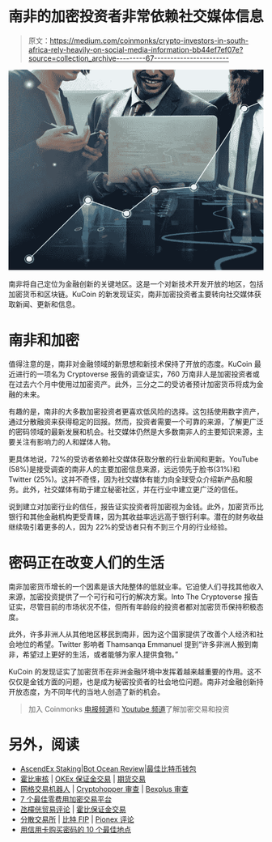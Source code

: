 # 南非的加密投资者非常依赖社交媒体信息

> 原文：<https://medium.com/coinmonks/crypto-investors-in-south-africa-rely-heavily-on-social-media-information-bb44ef7ef07e?source=collection_archive---------67----------------------->

![](img/6ae2ccf501203381cbe9d51be5395a02.png)

南非将自己定位为金融创新的关键地区。这是一个对新技术开发开放的地区，包括加密货币和区块链。KuCoin 的新发现证实，南非加密投资者主要转向社交媒体获取新闻、更新和信息。

# 南非和加密

值得注意的是，南非对金融领域的新思想和新技术保持了开放的态度。KuCoin 最近进行的一项名为 Cryptoverse 报告的调查证实，760 万南非人是加密投资者或在过去六个月中使用过加密资产。此外，三分之二的受访者预计加密货币将成为金融的未来。

有趣的是，南非的大多数加密投资者更喜欢低风险的选择。这包括使用数字资产，通过分散融资来获得稳定的回报。然而，投资者需要一个可靠的来源，了解更广泛的密码领域的最新发展和机会。社交媒体仍然是大多数南非人的主要知识来源，主要关注有影响力的人和媒体人物。

更具体地说，72%的受访者依赖社交媒体获取分散的行业新闻和更新。YouTube (58%)是接受调查的南非人的主要加密信息来源，远远领先于脸书(31%)和 Twitter (25%)。这并不奇怪，因为社交媒体有能力向全球受众介绍新产品和服务。此外，社交媒体有助于建立秘密社区，并在行业中建立更广泛的信任。

说到建立对加密行业的信任，报告证实投资者将加密视为金钱。此外，加密货币比银行和其他金融机构更受青睐，因为其收益率远远高于银行利率。潜在的财务收益继续吸引着更多的人，因为 22%的受访者只有不到三个月的行业经验。

# 密码正在改变人们的生活

南非加密货币增长的一个因素是该大陆整体的低就业率。它迫使人们寻找其他收入来源，加密投资提供了一个可行和可行的解决方案。Into The Cryptoverse 报告证实，尽管目前的市场状况不佳，但所有年龄段的投资者都对加密货币保持积极态度。

此外，许多非洲人从其他地区移民到南非，因为这个国家提供了改善个人经济和社会地位的希望。Twitter 影响者 Thamsanqa Emmanuel 提到“许多非洲人搬到南非，希望过上更好的生活，或者能够为家人提供食物。”

KuCoin 的发现证实了加密货币在非洲金融环境中发挥着越来越重要的作用。这不仅仅是金钱方面的问题，也是成为秘密投资者的社会地位问题。南非对金融创新持开放态度，为不同年代的当地人创造了新的机会。

> 加入 Coinmonks [电报频道](https://t.me/coincodecap)和 [Youtube 频道](https://www.youtube.com/c/coinmonks/videos)了解加密交易和投资

# 另外，阅读

*   [AscendEx Staking](https://coincodecap.com/ascendex-staking)|[Bot Ocean Review](https://coincodecap.com/bot-ocean-review)|[最佳比特币钱包](https://coincodecap.com/bitcoin-wallets-india)
*   [霍比审核](https://coincodecap.com/huobi-review) | [OKEx 保证金交易](https://coincodecap.com/okex-margin-trading) | [期货交易](https://coincodecap.com/futures-trading)
*   [网格交易机器人](https://coincodecap.com/grid-trading) | [Cryptohopper 审查](/coinmonks/cryptohopper-review-a388ff5bae88) | [Bexplus 审查](https://coincodecap.com/bexplus-review)
*   [7 个最佳零费用加密交易平台](https://coincodecap.com/zero-fee-crypto-exchanges)
*   [氹欞侊贸易评论](https://coincodecap.com/anny-trade-review) | [霍比保证金交易](/coinmonks/huobi-margin-trading-b3b06cdc1519)
*   [分散交易所](https://coincodecap.com/what-are-decentralized-exchanges) | [比特 FIP](https://coincodecap.com/bitbns-fip) | [Pionex 评论](https://coincodecap.com/pionex-review-exchange-with-crypto-trading-bot)
*   [用信用卡购买密码的 10 个最佳地点](https://coincodecap.com/buy-crypto-with-credit-card)